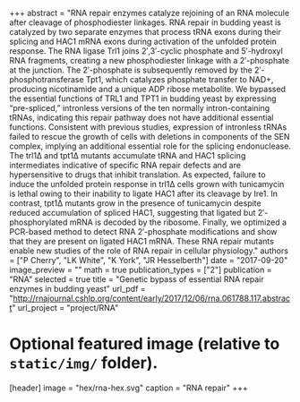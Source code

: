 +++
abstract = "RNA repair enzymes catalyze rejoining of an RNA molecule after cleavage of phosphodiester linkages. RNA repair in budding yeast is catalyzed by two separate enzymes that process tRNA exons during their splicing and HAC1 mRNA exons during activation of the unfolded protein response. The RNA ligase Trl1 joins 2′,3′-cyclic phosphate and 5′-hydroxyl RNA fragments, creating a new phosphodiester linkage with a 2′-phosphate at the junction. The 2′-phosphate is subsequently removed by the 2′-phosphotransferase Tpt1, which catalyzes phosphate transfer to NAD+, producing nicotinamide and a unique ADP ribose metabolite. We bypassed the essential functions of TRL1 and TPT1 in budding yeast by expressing “pre-spliced,” intronless versions of the ten normally intron-containing tRNAs, indicating this repair pathway does not have additional essential functions. Consistent with previous studies, expression of intronless tRNAs failed to rescue the growth of cells with deletions in components of the SEN complex, implying an additional essential role for the splicing endonuclease. The trl1∆ and tpt1∆ mutants accumulate tRNA and HAC1 splicing intermediates indicative of specific RNA repair defects and are hypersensitive to drugs that inhibit translation. As expected, failure to induce the unfolded protein response in trl1∆ cells grown with tunicamycin is lethal owing to their inability to ligate HAC1 after its cleavage by Ire1. In contrast, tpt1∆ mutants grow in the presence of tunicamycin despite reduced accumulation of spliced HAC1, suggesting that ligated but 2′-phosphorylated mRNA is decoded by the ribosome. Finally, we optimized a PCR-based method to detect RNA 2′-phosphate modifications and show that they are present on ligated HAC1 mRNA. These RNA repair mutants enable new studies of the role of RNA repair in cellular physiology."
authors = ["P Cherry", "LK White", "K York", "JR Hesselberth"]
date = "2017-09-20"
image_preview = ""
math = true
publication_types = ["2"]
publication = "RNA"
selected = true
title = "Genetic bypass of essential RNA repair enzymes in budding yeast"
url_pdf = "http://rnajournal.cshlp.org/content/early/2017/12/06/rna.061788.117.abstract"
url_project = "project/RNA"

# Optional featured image (relative to `static/img/` folder).
[header]
image = "hex/rna-hex.svg"
caption = "RNA repair"
+++
    
